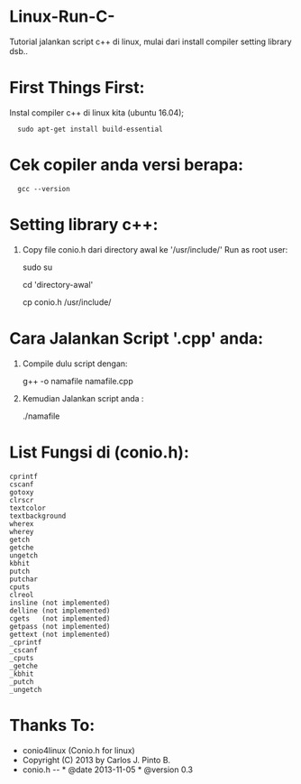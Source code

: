 # Linux-Run-C-
Tutorial jalankan script c++ di linux, mulai dari install compiler setting library dsb..

# First Things First:
Instal compiler c++ di linux kita (ubuntu 16.04);

      sudo apt-get install build-essential
  
# Cek copiler anda versi berapa:

      gcc --version
  
# Setting library c++:
1. Copy file conio.h dari directory awal ke '/usr/include/'
   Run as root user:
   
      sudo su
      
      cd 'directory-awal'
      
      cp conio.h /usr/include/
      
# Cara Jalankan Script '.cpp' anda:
1. Compile dulu script dengan:

      g++ -o namafile namafile.cpp
      
2. Kemudian Jalankan script anda :

      ./namafile

# List Fungsi di (conio.h):
    cprintf
    cscanf
    gotoxy          
    clrscr          
    textcolor       
    textbackground  
    wherex         
    wherey        
    getch          
    getche   
    ungetch
    kbhit          
    putch           
    putchar        
    cputs         
    clreol         
    insline (not implemented)       
    delline (not implemented)       
    cgets   (not implemented)       
    getpass (not implemented)        
    gettext (not implemented)
    _cprintf        
    _cscanf         
    _cputs          
    _getche         
    _kbhit          
    _putch          
    _ungetch
    
# Thanks To:
* conio4linux (Conio.h for linux)
* Copyright (C) 2013 by Carlos J. Pinto B.
* conio.h -- * @date 2013-11-05 * @version 0.3
